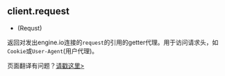 ## client.request

- (Requst)

返回对发出engine.io连接的`request`的引用的getter代理。用于访问请求头，如`Cookie`或`User-Agent`(用户代理)。

页面翻译有问题？[请戳这里>](https://github.com/socket/socket.io-docs)
